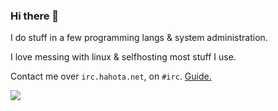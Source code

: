 ### Hi there 👋

I do stuff in a few programming langs & system administration.

I love messing with linux & selfhosting most stuff I use.

Contact me over `irc.hahota.net`, on `#irc`. [Guide.](https://gist.github.com/KoxSosen/774b0ba0e813649d6b62e2e21e188c00) 

![](https://komarev.com/ghpvc/?username=KoxSosen&color=yellowgreen)


